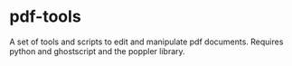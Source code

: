 # pdf-tools
A set of tools and scripts to edit and manipulate pdf documents.
Requires python and ghostscript and the poppler library.

